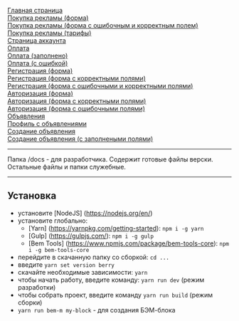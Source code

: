<a href="https://brekot.github.io/onlygram-gulp/">Главная страница</a><br>
<a href="https://brekot.github.io/onlygram-gulp/promoting-one.html">Покупка рекламы (форма)</a><br>
<a href="https://brekot.github.io/onlygram-gulp/promoting-two.html">Покупка рекламы (форма с ошибочным и корректным полем)</a><br>
<a href="https://brekot.github.io/onlygram-gulp/promoting-three.html">Покупка рекламы (тарифы)</a><br>
<a href="https://brekot.github.io/onlygram-gulp/profile.html">Страница аккаунта</a><br>
<a href="https://brekot.github.io/onlygram-gulp/pay-one.html">Оплата</a><br>
<a href="https://brekot.github.io/onlygram-gulp/pay-two.html">Оплата (заполнено)</a><br>
<a href="https://brekot.github.io/onlygram-gulp/pay-three.html">Оплата (с ошибкой)</a><br>
<a href="https://brekot.github.io/onlygram-gulp/registration-one.html">Регистрация (форма)</a><br>
<a href="https://brekot.github.io/onlygram-gulp/registration-two.html">Регистрация (форма с корректными полями)</a><br>
<a href="https://brekot.github.io/onlygram-gulp/registration-three.html">Регистрация  (форма с ошибочными и корректными полями)</a><br>
<a href="https://brekot.github.io/onlygram-gulp/login-one.html">Авторизация (форма)</a><br>
<a href="https://brekot.github.io/onlygram-gulp/login-two.html">Авторизация (форма с корректными полями)</a><br>
<a href="https://brekot.github.io/onlygram-gulp/login-three.html">Авторизация  (форма с ошибочными полями)</a><br>
<a href="https://brekot.github.io/onlygram-gulp/offers.html">Объявления</a><br>
<a href="https://brekot.github.io/onlygram-gulp/profile-offers.html">Профиль с объявлениями</a><br>
<a href="https://brekot.github.io/onlygram-gulp/add-ad-one.html">Создание объявления</a><br>
<a href="https://brekot.github.io/onlygram-gulp/add-ad-two.html">Создание объявления (с заполнеными полями)</a><br>

<hr>

Папка /docs - для разработчика. Содержит готовые файлы верски. Остальные файлы и папки служебные.

<hr>
 
## Установка
* установите [NodeJS] (https://nodejs.org/en/)
* установите глобально:
    * [Yarn] (https://yarnpkg.com/getting-started): ```npm i -g yarn```
    * [Gulp] (https://gulpjs.com/): ```npm i -g gulp```
    * [Bem Tools] (https://www.npmjs.com/package/bem-tools-core): ```npm i -g bem-tools-core```
* перейдите в скачанную папку со сборкой: ```cd ...```
* введите ```yarn set version berry```
* скачайте необходимые зависимости: ```yarn```
* чтобы начать работу, введите команду: ```yarn run dev``` (режим разработки)
* чтобы собрать проект, введите команду ```yarn run build``` (режим сборки)
* ```yarn run bem-m my-block``` - для создания БЭМ-блока
